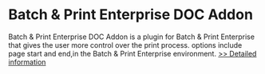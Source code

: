 # Batch & Print Enterprise DOC Addon
Batch & Print Enterprise DOC Addon is a plugin for Batch & Print Enterprise that gives the user more control over the print process. options include page start and end,in the Batch & Print Enterprise environment.
[>> Detailed information](https://secure.shareit.com/shareit/product.html?productid=300632912&affiliateid=200057808)